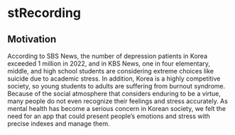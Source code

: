 # stRecording

## Motivation

According to SBS News, the number of depression patients in Korea exceeded 1 million in 2022, and in KBS News, one in four elementary, middle, and high school students are considering extreme choices like suicide due to academic stress. 
In addition, Korea is a highly competitive society, so young students to adults are suffering from burnout syndrome. Because of the social atmosphere that considers enduring to be a virtue, many people do not even recognize their feelings and stress accurately.
As mental health has become a serious concern in Korean society, we felt the need for an app that could present people’s emotions and stress with precise indexes and manage them.


